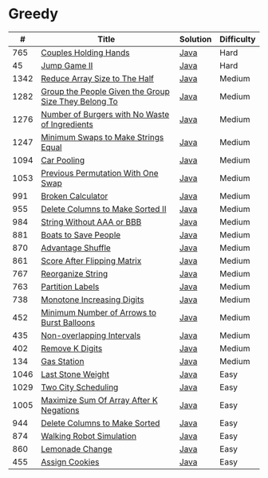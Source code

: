 Greedy
========

| # | Title | Solution | Difficulty |
|---| ----- | -------- | ---------- |
|765|[Couples Holding Hands](https://leetcode.com/problems/couples-holding-hands/)|[Java](src/hard/CouplesHoldingHands.java)|Hard|
|45|[Jump Game II](https://leetcode.com/problems/jump-game-ii/)|[Java](src/hard/JumpGameII.java)|Hard|
|1342|[Reduce Array Size to The Half](https://leetcode.com/problems/reduce-array-size-to-the-half/)|[Java](src/medium/ReduceArraySizeToHalf.java)|Medium|
|1282|[Group the People Given the Group Size They Belong To](https://leetcode.com/problems/group-the-people-given-the-group-size-they-belong-to/)|[Java](src/medium/GroupPeopleGivenGroupSizeTheyBelongTo.java)|Medium|
|1276|[Number of Burgers with No Waste of Ingredients](https://leetcode.com/problems/number-of-burgers-with-no-waste-of-ingredients/)|[Java](src/medium/NumberOfBurgersWithNoWasteOfIngredients.java)|Medium|
|1247|[Minimum Swaps to Make Strings Equal](https://leetcode.com/problems/minimum-swaps-to-make-strings-equal/)|[Java](src/medium/MinimumSwapsToMakeStringsEqual.java)|Medium|
|1094|[Car Pooling](https://leetcode.com/problems/car-pooling/)|[Java](src/medium/CarPooling.java)|Medium|
|1053|[Previous Permutation With One Swap](https://leetcode.com/problems/previous-permutation-with-one-swap/)|[Java](src/medium/PreviousPermutationWithOneSwap.java)|Medium|
|991|[Broken Calculator](https://leetcode.com/problems/broken-calculator/)|[Java](src/medium/BrokenCalculator.java)|Medium|
|955|[Delete Columns to Make Sorted II](https://leetcode.com/problems/delete-columns-to-make-sorted-ii/)|[Java](src/medium/DeleteColumnsMakeSortedII.java)|Medium|
|984|[String Without AAA or BBB](https://leetcode.com/problems/string-without-aaa-or-bbb/)|[Java](src/medium/StringWithoutAAAOrBBB.java)|Medium|
|881|[Boats to Save People](https://leetcode.com/problems/boats-to-save-people/)|[Java](src/medium/BoatsToSavePeople.java)|Medium|
|870|[Advantage Shuffle](https://leetcode.com/problems/advantage-shuffle/)|[Java](src/medium/AdvantageShuffle.java)|Medium|
|861|[Score After Flipping Matrix](https://leetcode.com/problems/score-after-flipping-matrix/)|[Java](src/medium/ScoreAfterFlippingMatrix.java)|Medium|
|767|[Reorganize String](https://leetcode.com/problems/reorganize-string/)|[Java](src/medium/ReorganizeString.java)|Medium|
|763|[Partition Labels](https://leetcode.com/problems/partition-labels/)|[Java](src/medium/PartitionLabels.java)|Medium|
|738|[Monotone Increasing Digits](https://leetcode.com/problems/monotone-increasing-digits/)|[Java](src/medium/MonotoneIncreasingDigits.java)|Medium|
|452|[Minimum Number of Arrows to Burst Balloons](https://leetcode.com/problems/minimum-number-of-arrows-to-burst-balloons/)|[Java](src/medium/MinimumNumberOfArrowsToBurstBalloons.java)|Medium|
|435|[Non-overlapping Intervals](https://leetcode.com/problems/non-overlapping-intervals/)|[Java](src/medium/NonOverlappingIntervals.java)|Medium|
|402|[Remove K Digits](https://leetcode.com/problems/remove-k-digits/)|[Java](src/medium/RemoveKDigits.java)|Medium|
|134|[Gas Station](https://leetcode.com/problems/gas-station/)|[Java](src/medium/GasStation.java)|Medium|
|1046|[Last Stone Weight](https://leetcode.com/problems/last-stone-weight/)|[Java](src/easy/LastStoneWeight.java)|Easy|
|1029|[Two City Scheduling](https://leetcode.com/problems/two-city-scheduling/)|[Java](src/easy/TwoCityScheduling.java)|Easy|
|1005|[Maximize Sum Of Array After K Negations](https://leetcode.com/problems/maximize-sum-of-array-after-k-negations/)|[Java](src/easy/MaximizeSumOfArrayAfterKNegations.java)|Easy|
|944|[Delete Columns to Make Sorted](https://leetcode.com/problems/delete-columns-to-make-sorted/)|[Java](src/easy/DeleteColumnsToMakeSorted.java)|Easy|
|874|[Walking Robot Simulation](https://leetcode.com/problems/walking-robot-simulation/)|[Java](src/easy/WalkingRobotSimulation.java)|Easy|
|860|[Lemonade Change](https://leetcode.com/problems/lemonade-change/)|[Java](src/easy/LemonadeChange.java)|Easy|
|455|[Assign Cookies](https://leetcode.com/problems/assign-cookies/)|[Java](src/easy/AssignCookies.java)|Easy|
